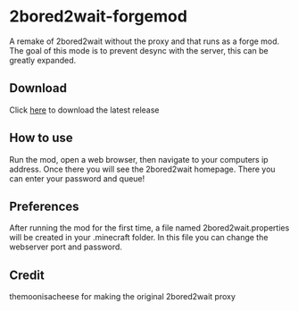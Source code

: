 # 2bored2wait-forgemod
A remake of 2bored2wait without the proxy and that runs as a forge mod. The goal of this mode is to prevent desync with the server, this can be greatly expanded.

## Download
Click [here](https://github.com/Tigermouthbear/2bored2wait-forgemod/releases) to download the latest release

## How to use
Run the mod, open a web browser, then navigate to your computers ip address. Once there you will see the 2bored2wait homepage. There you can enter your password and queue!

## Preferences
After running the mod for the first time, a file named 2bored2wait.properties will be created in your .minecraft folder. In this file you can change the webserver port and password.

## Credit
themoonisacheese for making the original 2bored2wait proxy
